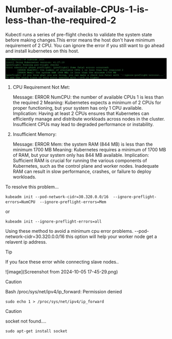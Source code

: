 # Number-of-available-CPUs-1-is-less-than-the-required-2
Kubectl runs a series of pre-flight checks to validate the system state before making changes.This error means the host don't have minimum requirement of 2 CPU.
You can ignore the error if you still want to go ahead and install kubernetes on this host.

![Alt text](1-4-1-1536x199.webp)

1. CPU Requirement Not Met:

    Message: ERROR NumCPU: the number of available CPUs 1 is less than the required 2
    Meaning: Kubernetes expects a minimum of 2 CPUs for proper functioning, but your system has only 1 CPU available.
    Implication: Having at least 2 CPUs ensures that Kubernetes can efficiently manage and distribute workloads across nodes in the cluster.
                Insufficient CPUs may lead to degraded performance or instability.

2. Insufficient Memory:

    Message: ERROR Mem: the system RAM (844 MB) is less than the minimum 1700 MB
    Meaning: Kubernetes requires a minimum of 1700 MB of RAM, but your system only has 844 MB available.
    Implication: Sufficient RAM is crucial for running the various components of Kubernetes, such as the control plane and worker nodes.
                Inadequate RAM can result in slow performance, crashes, or failure to deploy workloads.


To resolve this problem...

    kubeadm init --pod-network-cidr=30.320.0.0/16  --ignore-preflight-errors=NumCPU  --ignore-preflight-errors=Mem

  or

    kubeadm init --ignore-preflight-errors=all

Using these method to avoid a minimum cpu error problems. --pod-network-cidr=30.320.0.0/16 this option will help your worker node get a relavent ip address.

>[!TIP]
> If you face these error while connecting slave nodes..

![image](Screenshot from 2024-10-05 17-45-29.png)

>[!CAUTION]
> Bash /proc/sys/net/ipv4/ip_forward: Permission denied

    sudo echo 1 > /proc/sys/net/ipv4/ip_forward

>[!CAUTION]
> socket not found....

    sudo apt-get install socket









